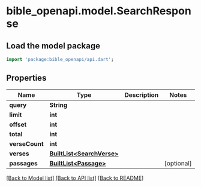 # bible_openapi.model.SearchResponse

## Load the model package
```dart
import 'package:bible_openapi/api.dart';
```

## Properties
Name | Type | Description | Notes
------------ | ------------- | ------------- | -------------
**query** | **String** |  | 
**limit** | **int** |  | 
**offset** | **int** |  | 
**total** | **int** |  | 
**verseCount** | **int** |  | 
**verses** | [**BuiltList&lt;SearchVerse&gt;**](SearchVerse.md) |  | 
**passages** | [**BuiltList&lt;Passage&gt;**](Passage.md) |  | [optional] 

[[Back to Model list]](../README.md#documentation-for-models) [[Back to API list]](../README.md#documentation-for-api-endpoints) [[Back to README]](../README.md)


